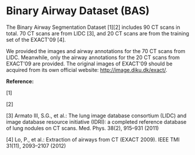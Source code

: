# Binary Airway Dataset (BAS)
The Binary Airway Segmentation Dataset [1][2] includes 90 CT scans in total. 70 CT scans are from LIDC [3], and 20 CT scans are from the training set of the EXACT'09 [4].

We provided the images and airway annotations for the 70 CT scans from LIDC. Meanwhile, only the airway annotations for the 20 CT scans from EXACT'09 are provided. 
The original images of EXACT'09 should be acquired from its own official website: http://image.diku.dk/exact/. 

**Reference:**

[1] 

[2]

[3] Armato III, S.G., et al.: The lung image database consortium (LIDC) and image database resource initiative (IDRI): a completed reference database of lung nodules on CT scans. Med. Phys. 38(2), 915–931 (2011)

[4] Lo, P., et al.: Extraction of airways from CT (EXACT 2009). IEEE TMI 31(11), 2093–2107 (2012)